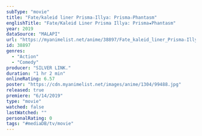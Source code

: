```yaml
---
subType: "movie"
title: "Fate/kaleid liner Prisma☆Illya: Prisma☆Phantasm"
englishTitle: "Fate/Kaleid Liner Prisma Illya: Prisma★Phantasm"
year: 2019
dataSource: "MALAPI"
url: "https://myanimelist.net/anime/38897/Fate_kaleid_liner_Prisma☆Illya__Prisma☆Phantasm"
id: 38897
genres: 
  - "Action"
  - "Comedy"
producer: "SILVER LINK."
duration: "1 hr 2 min"
onlineRating: 6.57
poster: "https://cdn.myanimelist.net/images/anime/1304/99488.jpg"
released: true
premiere: "6/14/2019"
type: "movie"
watched: false
lastWatched: ""
personalRating: 0
tags: "#mediaDB/tv/movie"
---
```

